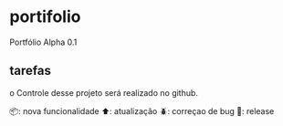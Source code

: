 # portifolio
Portfólio Alpha 0.1 

## tarefas 

o Controle desse projeto será realizado no github.

:package:: nova funcionalidade
:arrow_up:: atualização 
:beetle:: correçao de bug
:checkered_flag:: release
